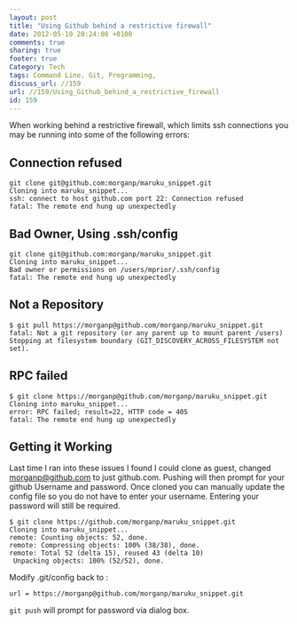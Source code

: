 ```yaml
---
layout: post
title: "Using Github behind a restrictive firewall"
date: 2012-05-10 20:24:08 +0100 
comments: true
sharing: true
footer: true
Category: Tech
tags: Command Line, Git, Programming,
discuss_url: //159
url: //159/Using_Github_behind_a_restrictive_firewall
id: 159
---
```

When working behind a restrictive firewall, which limits ssh connections you may be running into some of the following errors:

Connection refused
--

    git clone git@github.com:morganp/maruku_snippet.git
    Cloning into maruku_snippet...
    ssh: connect to host github.com port 22: Connection refused
    fatal: The remote end hung up unexpectedly

Bad Owner, Using .ssh/config
--
 
    git clone git@github.com:morganp/maruku_snippet.git
    Cloning into maruku_snippet...
    Bad owner or permissions on /users/mprior/.ssh/config
    fatal: The remote end hung up unexpectedly

Not a Repository
--
 
    $ git pull https://morganp@github.com/morganp/maruku_snippet.git
    fatal: Not a git repository (or any parent up to mount parent /users)
    Stopping at filesystem boundary (GIT_DISCOVERY_ACROSS_FILESYSTEM not set).

RPC failed
--

    $ git clone https://morganp@github.com/morganp/maruku_snippet.git
    Cloning into maruku_snippet...
    error: RPC failed; result=22, HTTP code = 405
    fatal: The remote end hung up unexpectedly


Getting it Working
--

Last time I ran into these issues I found I could clone as guest, changed morganp@github.com to just github.com. Pushing will then prompt for your github Username and password. Once cloned you can manually update the config file so you do not have to enter your username. Entering your password will still be required.

    $ git clone https://github.com/morganp/maruku_snippet.git
    Cloning into maruku_snippet...
    remote: Counting objects: 52, done.
    remote: Compressing objects: 100% (38/38), done.
    remote: Total 52 (delta 15), reused 43 (delta 10)
     Unpacking objects: 100% (52/52), done.

Modify .git/config back to :

    url = https://morganp@github.com/morganp/maruku_snippet.git

`git push` will prompt for password via dialog box.
